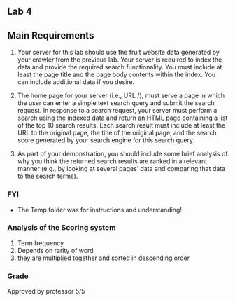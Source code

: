 ## Lab 4

## Main Requirements

1. Your server for this lab should use the fruit website data generated by your crawler from the previous lab. Your server is required to index the data and provide the required search functionality. You must include at least the page title and the page body contents within the index. You can include additional data if you desire.

2. The home page for your server (i.e., URL /), must serve a page in which the user can enter a simple text search query and submit the search request. In response to a search request, your server must perform a search using the indexed data and return an HTML page containing a list of the top 10 search results. Each search result must include at least the URL to the original page, the title of the original page, and the search score generated by your search engine for this search query.

3. As part of your demonstration, you should include some brief analysis of why you think the returned search results are ranked in a relevant manner (e.g., by looking at several pages’ data and comparing that data to the search terms).

### FYI

- The Temp folder was for instructions and understanding!

### Analysis of the Scoring system

1. Term frequency
2. Depends on rarity of word
3. they are multiplied together and sorted in descending order

### Grade
Approved by professor
5/5

